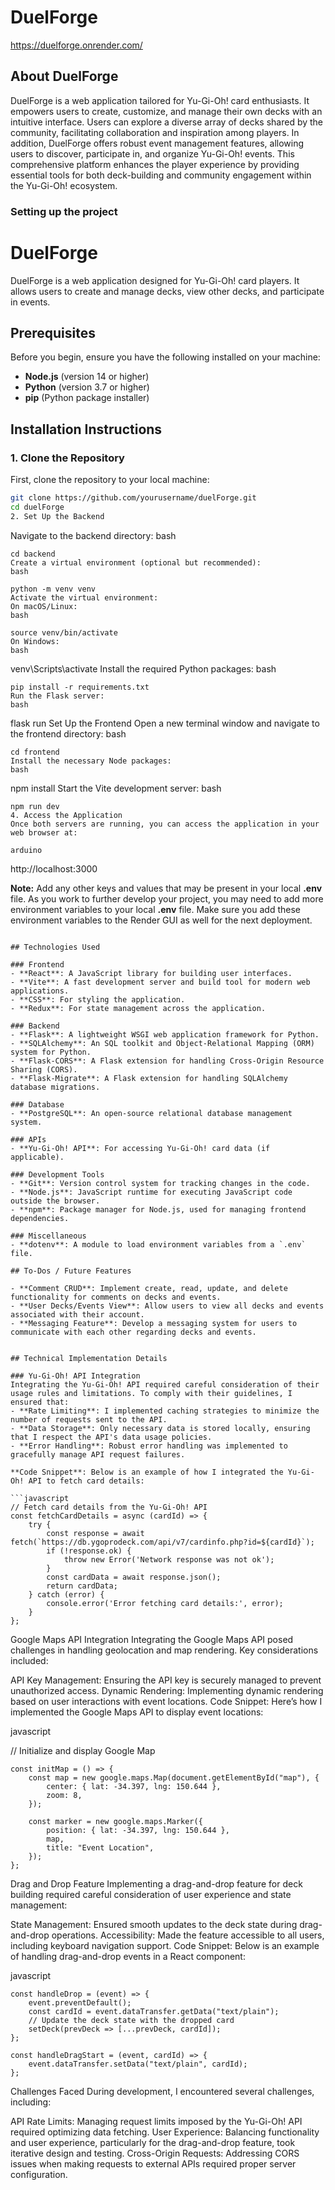 # DuelForge

https://duelforge.onrender.com/

## About DuelForge



DuelForge is a web application tailored for Yu-Gi-Oh! card enthusiasts. It empowers users to create, customize, and manage their own decks with an intuitive interface. Users can explore a diverse array of decks shared by the community, facilitating collaboration and inspiration among players. In addition, DuelForge offers robust event management features, allowing users to discover, participate in, and organize Yu-Gi-Oh! events. This comprehensive platform enhances the player experience by providing essential tools for both deck-building and community engagement within the Yu-Gi-Oh! ecosystem.

### Setting up the project

# DuelForge

DuelForge is a web application designed for Yu-Gi-Oh! card players. It allows users to create and manage decks, view other decks, and participate in events.

## Prerequisites

Before you begin, ensure you have the following installed on your machine:

- **Node.js** (version 14 or higher)
- **Python** (version 3.7 or higher)
- **pip** (Python package installer)

## Installation Instructions

### 1. Clone the Repository

First, clone the repository to your local machine:

```bash
git clone https://github.com/yourusername/duelForge.git
cd duelForge
2. Set Up the Backend
``````
Navigate to the backend directory:
bash

```
cd backend
Create a virtual environment (optional but recommended):
bash
```
```
python -m venv venv
Activate the virtual environment:
On macOS/Linux:
bash
```
```
source venv/bin/activate
On Windows:
bash
``````
venv\Scripts\activate
Install the required Python packages:
bash

```
pip install -r requirements.txt
Run the Flask server:
bash
```
flask run
Set Up the Frontend
Open a new terminal window and navigate to the frontend directory:
bash

```
cd frontend
Install the necessary Node packages:
bash
```
npm install
Start the Vite development server:
bash
```
npm run dev
4. Access the Application
Once both servers are running, you can access the application in your web browser at:

arduino

```
http://localhost:3000

**Note:** Add any other keys and values that may be present in your local
__.env__ file. As you work to further develop your project, you may need to add
more environment variables to your local __.env__ file. Make sure you add these
environment variables to the Render GUI as well for the next deployment.
``````

## Technologies Used

### Frontend
- **React**: A JavaScript library for building user interfaces.
- **Vite**: A fast development server and build tool for modern web applications.
- **CSS**: For styling the application.
- **Redux**: For state management across the application.

### Backend
- **Flask**: A lightweight WSGI web application framework for Python.
- **SQLAlchemy**: An SQL toolkit and Object-Relational Mapping (ORM) system for Python.
- **Flask-CORS**: A Flask extension for handling Cross-Origin Resource Sharing (CORS).
- **Flask-Migrate**: A Flask extension for handling SQLAlchemy database migrations.

### Database
- **PostgreSQL**: An open-source relational database management system.

### APIs
- **Yu-Gi-Oh! API**: For accessing Yu-Gi-Oh! card data (if applicable).

### Development Tools
- **Git**: Version control system for tracking changes in the code.
- **Node.js**: JavaScript runtime for executing JavaScript code outside the browser.
- **npm**: Package manager for Node.js, used for managing frontend dependencies.

### Miscellaneous
- **dotenv**: A module to load environment variables from a `.env` file.

## To-Dos / Future Features

- **Comment CRUD**: Implement create, read, update, and delete functionality for comments on decks and events.
- **User Decks/Events View**: Allow users to view all decks and events associated with their account.
- **Messaging Feature**: Develop a messaging system for users to communicate with each other regarding decks and events.


## Technical Implementation Details

### Yu-Gi-Oh! API Integration
Integrating the Yu-Gi-Oh! API required careful consideration of their usage rules and limitations. To comply with their guidelines, I ensured that:
- **Rate Limiting**: I implemented caching strategies to minimize the number of requests sent to the API.
- **Data Storage**: Only necessary data is stored locally, ensuring that I respect the API's data usage policies.
- **Error Handling**: Robust error handling was implemented to gracefully manage API request failures.

**Code Snippet**: Below is an example of how I integrated the Yu-Gi-Oh! API to fetch card details:

```javascript
// Fetch card details from the Yu-Gi-Oh! API
const fetchCardDetails = async (cardId) => {
    try {
        const response = await fetch(`https://db.ygoprodeck.com/api/v7/cardinfo.php?id=${cardId}`);
        if (!response.ok) {
            throw new Error('Network response was not ok');
        }
        const cardData = await response.json();
        return cardData;
    } catch (error) {
        console.error('Error fetching card details:', error);
    }
};
``````
Google Maps API Integration
Integrating the Google Maps API posed challenges in handling geolocation and map rendering. Key considerations included:

API Key Management: Ensuring the API key is securely managed to prevent unauthorized access.
Dynamic Rendering: Implementing dynamic rendering based on user interactions with event locations.
Code Snippet: Here’s how I implemented the Google Maps API to display event locations:

javascript

// Initialize and display Google Map
``````
const initMap = () => {
    const map = new google.maps.Map(document.getElementById("map"), {
        center: { lat: -34.397, lng: 150.644 },
        zoom: 8,
    });

    const marker = new google.maps.Marker({
        position: { lat: -34.397, lng: 150.644 },
        map,
        title: "Event Location",
    });
};
``````
Drag and Drop Feature
Implementing a drag-and-drop feature for deck building required careful consideration of user experience and state management:

State Management: Ensured smooth updates to the deck state during drag-and-drop operations.
Accessibility: Made the feature accessible to all users, including keyboard navigation support.
Code Snippet: Below is an example of handling drag-and-drop events in a React component:

javascript
``````
const handleDrop = (event) => {
    event.preventDefault();
    const cardId = event.dataTransfer.getData("text/plain");
    // Update the deck state with the dropped card
    setDeck(prevDeck => [...prevDeck, cardId]);
};

const handleDragStart = (event, cardId) => {
    event.dataTransfer.setData("text/plain", cardId);
};
``````
Challenges Faced
During development, I encountered several challenges, including:

API Rate Limits: Managing request limits imposed by the Yu-Gi-Oh! API required optimizing data fetching.
User Experience: Balancing functionality and user experience, particularly for the drag-and-drop feature, took iterative design and testing.
Cross-Origin Requests: Addressing CORS issues when making requests to external APIs required proper server configuration.

